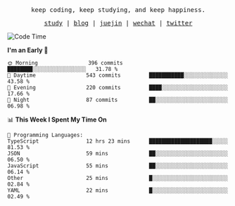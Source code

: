 <p align="center">
  <samp>
    <span>keep coding, keep studying, and keep happiness.</span>
  </samp>
</p>

<p align="center">
  <samp>
    <a href="https://github.com/ouduidui/fe-study">study</a> |
    <a href="https://deweyou.me">blog</a>  |
    <a href="https://juejin.cn/user/4309700183594366">juejin</a> |
    <a href="https://user-images.githubusercontent.com/54696834/165071004-6509e3f2-90c3-448c-9d92-3da42b0c2021.jpeg">wechat</a> |
    <a href="https://twitter.com/ouduidui">twitter</a>
  </samp>
</p>

<!--START_SECTION:waka-->
![Code Time](http://img.shields.io/badge/Code%20Time-4%2C533%20hrs%202%20mins-blue)

**I'm an Early 🐤** 

```text
🌞 Morning                396 commits         ████████░░░░░░░░░░░░░░░░░   31.78 % 
🌆 Daytime                543 commits         ███████████░░░░░░░░░░░░░░   43.58 % 
🌃 Evening                220 commits         ████░░░░░░░░░░░░░░░░░░░░░   17.66 % 
🌙 Night                  87 commits          ██░░░░░░░░░░░░░░░░░░░░░░░   06.98 % 
```


📊 **This Week I Spent My Time On** 

```text
💬 Programming Languages: 
TypeScript               12 hrs 23 mins      ████████████████████░░░░░   81.53 % 
JSON                     59 mins             ██░░░░░░░░░░░░░░░░░░░░░░░   06.50 % 
JavaScript               55 mins             ██░░░░░░░░░░░░░░░░░░░░░░░   06.14 % 
Other                    25 mins             █░░░░░░░░░░░░░░░░░░░░░░░░   02.84 % 
YAML                     22 mins             █░░░░░░░░░░░░░░░░░░░░░░░░   02.49 % 
```


<!--END_SECTION:waka-->
